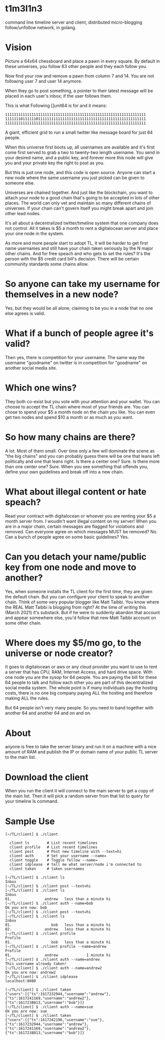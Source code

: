 # t1m3l1n3
command line timeline server and client, distributed micro-blogging
follow/unfollow network, in golang.

# Vision
Picture a 64x64 chessboard and place a pawn in every square.
By default in these universes, you follow 63 other people and they
each follow you.

Now find your row and remove a pawn from column 7 and 14.
You are not following user 7 and user 14 anymore.

When they go to post something, a pointer to their latest message
will be placed in each user's inbox; if the user follows them.

This is what Following []unit64 is for and it means:

```
1111111111111111111111111111111111111111111111111111111111111111
1111111011111101111111111111111111111111111111111111111111111111
1111111111111111111111111111111111111111111111111111111111111111
```

A giant, efficient grid to run a small twitter like message
board for just 64 people.

When this universe first boots up, all usernames are available
and it's first come first served to grab a two to twenty-two length
username. You send in your desired name, and a public key, and
forever more this node will give you and your private key the right
to post as you.

But this is just one node, and this code is open source. Anyone
can start a new node where the same username you just picked can
be given to someone else.

Universes are chained together. And just like the blockchain, you 
want to attach your node to a good chain that's going to be accepted
in lots of other places. The world can only vet and maintain so many
different chains of universes. If your chain can't govern itself
you might break apart and join other lead nodes.

It's all about a decentralized twitter/timeline system that one
company does not control. All it takes is $5 a month to rent a
digitalocean server and place your one node in the system.

As more and more people start to adopt TL, it will be harder to get
first name usernames and still have your chain taken seriously by
the N major other chains. And for free speach and who gets to set
the rules? It's the person with the $5 credit card bill's decision.
There will be certain community standards some chains allow.

# So anyone can take my username for themselves in a new node?

Yes, but they would be all alone, claiming to be you in a node that no
one else agrees is valid.

# What if a bunch of people agree it's valid?

Then yes, there is competition for your username. The same way the username
"goodname" on twitter is in competition for "goodname" on another social
media site.

# Which one wins?

They both co-exist but you vote with your attention and your wallet. You
can choose to accept the TL chain where most of your friends are. You can
chose to spend your $5 a month node on the chain you like. You can even get
two nodes and spend $10 a month or as much as you want.

# So how many chains are there?

A lot. Most of them small. Over time only a few will dominate the scene as
"the big chains" and you can probably guess there will be one that leans left
politically and one that leans right. Is there a center one? Sure. Is there more
than one center one? Sure. When you see something that offends you, define your
own guidelines and break off into a new chain.

# What about illegal content or hate speach?

Read your contract with digitalocean or whoever you are renting your $5 a month
server from. I woudln't want illegal content on my server! When you are in a major
chain, certain messages are flagged for violations and removed. Can everyone agree
on which messages MUST be removed? No. Can a bunch of people agree on some basic
guidelines? Yes.

# Can you detach your name/public key from one node and move to another?

Yes, when someone installs the TL client for the first time, they are given 
the default chain. But you can configure your client to speak to another chain.
Think of some very popular blogger like Matt Taibbi. You know where the REAL
Matt Taibbi is blogging from right? At the time of writing this (March 2021) 
it's substack. But if he were to suddenly abandon that account and appear 
somewhere else, you'd follow that new Matt Taibbi account on some other chain.

# Where does my $5/mo go, to the universe or node creator?

It goes to digitalocean or aws or any cloud provider you want to use to rent a
server that has CPU, RAM, Internet Access, and hard drive space. With one node
you are the sysop for 64 people. You are paying the bill for these 64 people to
talk and follow each other you are part of this decentralized social media
system. The whole point is if many individuals pay the hosting costs, there is 
no one big company paying ALL the hosting and therefore making ALL the rules.

But 64 people isn't very many people. So you need to band together with another 64
and another 64 and on and on.

# About
anyone is free to take the server binary and run it on a machine with
a nice amount of RAM and publish the IP or domain name of your
public TL server to the main list.

# Download the client
When you run the client it will connect to the main server to get a copy
of the main list. Then it will pick a random server from that list to query
for your timeline ls command.

# Sample Use

```
[~/TL/client] $ ./client 

  client ls        # List recent timelines
  client profile   # List recent timelines
  client post      # Post new timeline with --text=hi
  client auth      # Set your username --name=
  client toggle    # Toggle follow --name=
  client idplease  # tell me what server/node i'm connected to
  client taken     # taken usernames

[~/TL/client] $ ./client ls
Inbox
[~/TL/client] $ ./client post --text=hi
[~/TL/client] $ ./client ls
Inbox
01.               andrew   less than a minute hi
[~/TL/client] $ ./client auth --name=bob
Ok you are now: bob
[~/TL/client] $ ./client post --text=hi
[~/TL/client] $ ./client ls
Inbox
01.                  bob   less than a minute hi
02.               andrew   less than a minute hi
[~/TL/client] $ ./client profile
Profile
01.                  bob   less than a minute hi
[~/TL/client] $ ./client profile --name=andrew
Profile
01.               andrew             1 minute hi
[~/TL/client] $ ./client auth --name=andrew
This username already taken!
[~/TL/client] $ ./client auth --name=andrew2
Ok you are now: andrew2
[~/TL/client] $ ./client idplease
localhost:8080

[~/TL/client] $ ./client taken
{"users":[{"ts":1617232944,"username":"andrew"},{"ts":1617241169,"username":"andrew2"},{"ts":1617238813,"username":"bob"}]}
[~/TL/client] $ ./client auth --name=sue
Ok you are now: sue
[~/TL/client] $ ./client taken
{"users":[{"ts":1617242196,"username":"sue"},{"ts":1617232944,"username":"andrew"},{"ts":1617241169,"username":"andrew2"},{"ts":1617238813,"username":"bob"}]}

```
